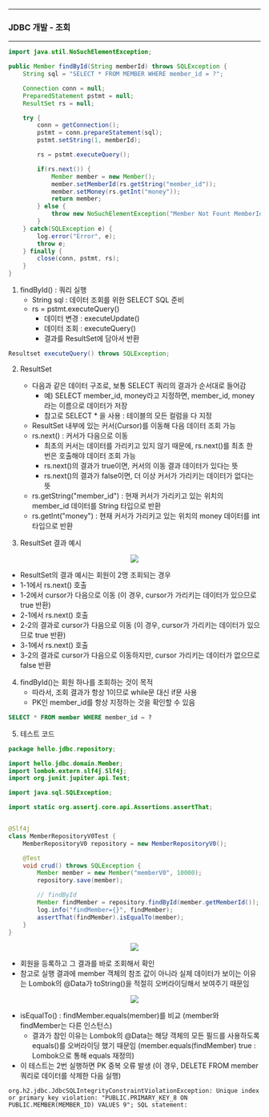 -----
### JDBC 개발 - 조회
-----
```java
import java.util.NoSuchElementException;

public Member findById(String memberId) throws SQLException {
    String sql = "SELECT * FROM MEMBER WHERE member_id = ?";

    Connection conn = null;
    PreparedStatement pstmt = null;
    ResultSet rs = null;

    try {
        conn = getConnection();
        pstmt = conn.prepareStatement(sql);
        pstmt.setString(1, memberId);

        rs = pstmt.executeQuery();

        if(rs.next()) {
            Member member = new Member();
            member.setMemberId(rs.getString("member_id"));
            member.setMoney(rs.getInt("money"));
            return member;
        } else {
            throw new NoSuchElementException("Member Not Fount MemberId = " + memberId);
        }
    } catch(SQLException e) {
        log.error("Error", e);
        throw e;
    } finally {
        close(conn, pstmt, rs);
    }
}
```

1. findById() : 쿼리 실행
   - String sql : 데이터 조회를 위한 SELECT SQL 준비
   - rs = pstmt.executeQuery()
     + 데이터 변경 : executeUpdate()
     + 데이터 조회 : executeQuery()
     + 결과를 ResultSet에 담아서 반환
```java
Resultset executeQuery() throws SQLException;
```

2. ResultSet
   - 다음과 같은 데이터 구조로, 보통 SELECT 쿼리의 결과가 순서대로 들어감
     + 예) SELECT member_id, money라고 지정하면, member_id, money라는 이름으로 데이터가 저장
     + 참고로 SELECT * 을 사용 : 테이블의 모든 컬럼을 다 지정
   - ResultSet 내부에 있는 커서(Cursor)를 이동해 다음 데이터 조회 가능
   - rs.next() : 커서가 다음으로 이동
     + 최초의 커서는 데이터를 가리키고 있지 않기 때문에, rs.next()를 최초 한 번은 호출해야 데이터 조회 가능
     + rs.next()의 결과가 true이면, 커서의 이동 결과 데이터가 있다는 뜻
     + rs.next()의 결과가 false이면, 더 이상 커서가 가리키는 데이터가 없다는 뜻
   - rs.getString("member_id") : 현재 커서가 가리키고 있는 위치의 member_id 데이터를 String 타입으로 반환
   - rs.getInt("money") : 현재 커서가 가리키고 있는 위치의 money 데이터를 int 타입으로 반환
  
3. ResultSet 결과 예시
<div align="center">
<img src="https://github.com/sooyounghan/Spring/assets/34672301/69b5dabb-abd1-41a4-a13c-dbe7020c0cc2">
</div>

  - ResultSet의 결과 예시는 회원이 2명 조회되는 경우
  - 1-1에서 rs.next() 호출
  - 1-2에서 cursor가 다음으로 이동 (이 경우, cursor가 가리키는 데이터가 있으므로 true 반환)
  - 2-1에서 rs.next() 호출
  - 2-2의 결과로 cursor가 다음으로 이동 (이 경우, cursor가 가리키는 데이터가 있으므로 true 반환)
  - 3-1에서 rs.next() 호출
  - 3-2의 결과로 cursor가 다음으로 이동하지만, cursor 가리키는 데이터가 없으므로 false 반환

4. findById()는 회원 하나를 조회하는 것이 목적
   - 따라서, 조회 결과가 항상 1이므로 while문 대신 if문 사용
   - PK인 member_id를 항상 지정하는 것을 확인할 수 있음
```sql
SELECT * FROM member WHERE member_id = ?
```

5. 테스트 코드
```java
package hello.jdbc.repository;

import hello.jdbc.domain.Member;
import lombok.extern.slf4j.Slf4j;
import org.junit.jupiter.api.Test;

import java.sql.SQLException;

import static org.assertj.core.api.Assertions.assertThat;


@Slf4j
class MemberRepositoryV0Test {
    MemberRepositoryV0 repository = new MemberRepositoryV0();

    @Test
    void crud() throws SQLException {
        Member member = new Member("memberV0", 10000);
        repository.save(member);

        // findById
        Member findMember = repository.findById(member.getMemberId());
        log.info("findMember={}", findMember);
        assertThat(findMember).isEqualTo(member);
    }
}
```
<div align="center">
<img src="https://github.com/sooyounghan/Spring/assets/34672301/0af92390-8ffa-419e-be95-ad53475d02be">
</div>

  - 회원을 등록하고 그 결과를 바로 조회해서 확인
  - 참고로 실행 결과에 member 객체의 참조 값이 아니라 실제 데이터가 보이는 이유는 Lombok의 @Data가 toString()을 적절히 오버라이딩해서 보여주기 때문임
<div align="center">
<img src="https://github.com/sooyounghan/Spring/assets/34672301/cbe8f4a7-70a9-4db1-be90-59095ddff272">
</div>

  - isEqualTo() : findMember.equals(member)를 비교 (member와 findMember는 다른 인스턴스)
    + 결과가 참인 이유는 Lombok의 @Data는 해당 객체의 모든 필드를 사용하도록 equals()를 오버라이딩 했기 때문임 (member.equals(findMember) true : Lombok으로 통해 equals 재정의)
  - 이 테스트는 2번 실행하면 PK 중복 오류 발생 (이 경우, DELETE FROM member 쿼리로 데이터를 삭제한 다음 실행)

```
org.h2.jdbc.JdbcSQLIntegrityConstraintViolationException: Unique index or primary key violation: "PUBLIC.PRIMARY_KEY_8 ON PUBLIC.MEMBER(MEMBER_ID) VALUES 9"; SQL statement:
```
